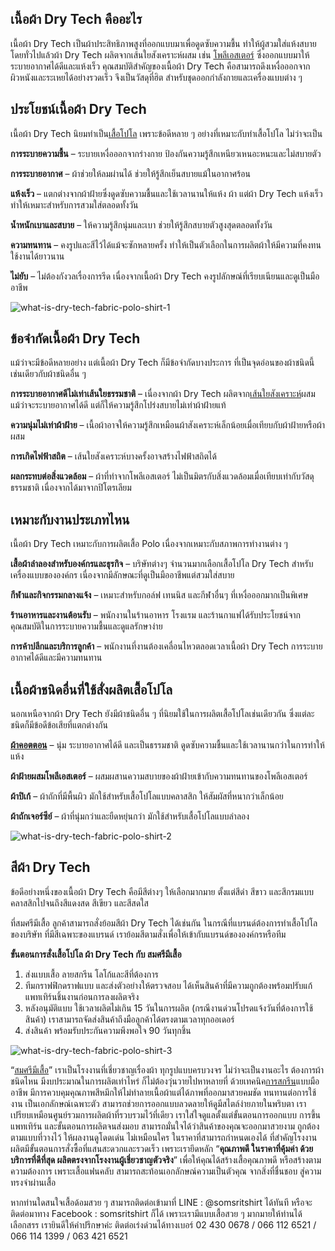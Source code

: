 ## **เนื้อผ้า Dry Tech คืออะไร**

เนื้อผ้า Dry Tech เป็นผ้าประสิทธิภาพสูงที่ออกแบบมาเพื่อดูดซับความชื้น ทำให้ผู้สวมใส่แห้งสบาย โดยทั่วไปแล้วผ้า Dry Tech ผลิตจากเส้นใยสังเคราะห์ผสม เช่น [โพลีเอสเตอร์](https://thanaplus.com/%E0%B8%9C%E0%B9%89%E0%B8%B2polyester-%E0%B9%82%E0%B8%9E%E0%B8%A5%E0%B8%B5%E0%B9%80%E0%B8%AD%E0%B8%AA%E0%B9%80%E0%B8%95%E0%B8%AD%E0%B8%A3%E0%B9%8C-%E0%B8%AA%E0%B9%88%E0%B8%A7%E0%B8%99%E0%B8%9C%E0%B8%AA/) ซึ่งออกแบบมาให้ระบายอากาศได้ดีและแห้งเร็ว คุณสมบัติสำคัญของเนื้อผ้า Dry Tech คือสามารถดึงเหงื่อออกจากผิวหนังและระเหยได้อย่างรวดเร็ว จึงเป็นวัสดุที่ฮิต สำหรับชุดออกกำลังกายและเครื่องแบบต่าง ๆ 

## **ประโยชน์เนื้อผ้า Dry Tech**

เนื้อผ้า Dry Tech นิยมทำเป็น[เสื้อโปโล](polo) เพราะข้อดีหลาย ๆ อย่างที่เหมาะกับทำเสื้อโปโล ไม่ว่าจะเป็น

**การระบายความชื้น** – ระบายเหงื่อออกจากร่างกาย ป้องกันความรู้สึกเหนียวเหนอะหนะและไม่สบายตัว

**การระบายอากาศ** – ผ้าช่วยให้ลมผ่านได้ ช่วยให้รู้สึกเย็นสบายแม้ในอากาศร้อน

**แห้งเร็ว** –  แตกต่างจากผ้าฝ้ายซึ่งดูดซับความชื้นและใช้เวลานานให้แห้ง ผ้า แต่ผ้า Dry Tech แห้งเร็ว ทำให้เหมาะสำหรับการสวมใส่ตลอดทั้งวัน

**น้ำหนักเบาและสบาย** – ให้ความรู้สึกนุ่มและเบา ช่วยให้รู้สึกสบายตัวสูงสุดตลอดทั้งวัน

**ความทนทาน** – คงรูปและสีไว้ได้แม้จะซักหลายครั้ง ทำให้เป็นตัวเลือกในการผลิตผ้าให้มีความที่คงทน ใช้งานได้ยาวนาน

**ไม่ยับ** – ไม่ต้องกังวลเรื่องการรีด เนื่องจากเนื้อผ้า Dry Tech คงรูปลักษณ์ที่เรียบเนียนและดูเป็นมืออาชีพ

![what-is-dry-tech-fabric-polo-shirt-1](/blog/what-is-dry-tech-fabric-polo-shirt-1.jpg)

## **ข้อจำกัดเนื้อผ้า Dry Tech**

แม้ว่าจะมีข้อดีหลายอย่าง แต่เนื้อผ้า Dry Tech ก็มีข้อจำกัดบางประการ ที่เป็นจุดอ่อนของผ้าชนิดนี้ เช่นเดียวกับผ้าชนิดอื่น ๆ 

**การระบายอากาศดีไม่เท่าเส้นใยธรรมชาติ** – เนื่องจากผ้า Dry Tech ผลิตจาก[เส้นใยสังเคราะห์](http://otop.dss.go.th/index.php/home/26-interesting-articles/261-synthetic-fibers)ผสม แม้ว่าจะระบายอากาศได้ดี แต่ก็ให้ความรู้สึกโปร่งสบายไม่เท่าผ้าฝ้ายแท้

**ความนุ่มไม่เท่าผ้าฝ้าย** – เนื้อผ้าอาจให้ความรู้สึกเหมือนผ้าสังเคราะห์เล็กน้อยเมื่อเทียบกับผ้าฝ้ายหรือผ้าผสม

**การเกิดไฟฟ้าสถิต** – เส้นใยสังเคราะห์บางครั้งอาจสร้างไฟฟ้าสถิตได้

**ผลกระทบต่อสิ่งแวดล้อม** – ผ้าที่ทำจากโพลีเอสเตอร์ ไม่เป็นมิตรกับสิ่งแวดล้อมเมื่อเทียบเท่ากับวัสดุธรรมชาติ เนื่องจากได้มาจากปิโตรเลียม

## **เหมาะกับงานประเภทไหน**

เนื้อผ้า Dry Tech เหมาะกับการผลิตเสื้อ Polo เนื่องจากเหมาะกับสภาพการทำงานต่าง ๆ 

**เสื้อผ้าลำลองสำหรับองค์กรและธุรกิจ** – บริษัทต่างๆ จำนวนมากเลือกเสื้อโปโล Dry Tech สำหรับเครื่องแบบขององค์กร เนื่องจากมีลักษณะที่ดูเป็นมืออาชีพแต่สวมใส่สบาย

**กีฬาและกิจกรรมกลางแจ้ง** – เหมาะสำหรับกอล์ฟ เทนนิส และกีฬาอื่นๆ ที่เหงื่อออกมากเป็นพิเศษ

**ร้านอาหารและงานต้อนรับ** – พนักงานในร้านอาหาร โรงแรม และร้านกาแฟได้รับประโยชน์จากคุณสมบัติในการระบายความชื้นและดูแลรักษาง่าย

**การค้าปลีกและบริการลูกค้า** – พนักงานที่งานต้องเคลื่อนไหวตลอดเวลาเนื้อผ้า Dry Tech การระบายอากาศได้ดีและมีความทนทาน

## **เนื้อผ้าชนิดอื่นที่ใช้สั่งผลิตเสื้อโปโล**

นอกเหนือจากผ้า Dry Tech ยังมีผ้าชนิดอื่น ๆ ที่นิยมใช้ในการผลิตเสื้อโปโลเช่นเดียวกัน ซึ่งแต่ละชนิดก็มีข้อดีข้อเสียที่แตกต่างกัน

**[ผ้าคอตตอน](what-is-cotton)** – นุ่ม ระบายอากาศได้ดี และเป็นธรรมชาติ ดูดซับความชื้นและใช้เวลานานกว่าในการทำให้แห้ง

**ผ้าฝ้ายผสมโพลีเอสเตอร์** – ผสมผสานความสบายของผ้าฝ้ายเข้ากับความทนทานของโพลีเอสเตอร์

**ผ้าปิเก้** – ผ้าถักที่มีพื้นผิว มักใช้สำหรับเสื้อโปโลแบบคลาสสิก ให้สัมผัสที่หนากว่าเล็กน้อย

**ผ้าถักเจอร์ซีย์** – ผ้าที่นุ่มกว่าและยืดหยุ่นกว่า มักใช้สำหรับเสื้อโปโลแบบลำลอง

![what-is-dry-tech-fabric-polo-shirt-2](/blog/what-is-dry-tech-fabric-polo-shirt-2.jpg)

## **สีผ้า Dry Tech**

ข้อดีอย่างหนึ่งของเนื้อผ้า Dry Tech คือมีสีต่างๆ ให้เลือกมากมาย ตั้งแต่สีดำ สีขาว และสีกรมแบบคลาสสิกไปจนถึงสีแดงสด สีเขียว และสีสดใส

ที่สมศรีมีเสื้อ ลูกค้าสามารถสั่งย้อมสีผ้า Dry Tech ได้เช่นกัน ในกรณีที่แบรนด์ต้องการทำเสื้อโปโลของบริษัท ที่มีสีเฉพาะของแบรนด์ เราย้อมสีตามสั่งเพื่อให้เข้ากับแบรนด์ขององค์กรหรือทีม

**ขั้นตอนการสั่งเสื้อโปโล ผ้า  Dry Tech กับ สมศรีมีเสื้อ**

1. ส่งแบบเสื้อ ลายสกรีน โลโก้และสีที่ต้องการ
2. ทีมกราฟฟิกดราฟแบบ และส่งตัวอย่างให้ตรวจสอบ ได้เห็นสินค้าที่มีความถูกต้องพร้อมปรับแก้แพทเทิร์นชิ้นงานก่อนการลงผลิตจริง
3. หลังอนุมัติแบบ ใช้เวลาผลิตไม่เกิน 15 วันในการผลิต (กรณีงานด่วนโปรดแจ้งวันที่ต้องการใช้สินค้า) เราสามารถจัดส่งสินค้าถึงมือลูกค้าได้ตรงตามเวลาทุกออเดอร์
4. ส่งสินค้า พร้อมรับประกันความพึงพอใจ 90 วันทุกชิ้น

![what-is-dry-tech-fabric-polo-shirt-3](/blog/what-is-dry-tech-fabric-polo-shirt-3.jpg)

“[สมศรีมีเสื้อ](/)” เราเป็นโรงงานที่เชี่ยวชาญเรื่องผ้า ทุกรูปแบบครบวงจร ไม่ว่าจะเป็นงานอะไร ต้องการผ้าชนิดไหน มีงบประมาณในการผลิตเท่าไหร่ ก็ไม่ต้องวุ่นวายไปหาหลายที่ ด้วยเทคนิค[การสกรีน](what-is-screen-printed-shirts)แบบมืออาชีพ มีการควบคุมคุณภาพสีหมึกให้ไม่ทำลายเนื้อผ้าแต่ได้ภาพที่ออกมาสวยคมชัด ทนทานต่อการใช้งาน เป็นเอกลักษณ์เฉพาะตัว สามารถช่วยการออกแบบลวดลายให้ดูมีสไตล์ง่ายภายในพริบตา เราเปรียบเหมือนศูนย์รวมการผลิตผ้าที่รวบรวมไว้ที่เดียว เราใส่ใจดูแลตั้งแต่ขั้นตอนการออกแบบ การขึ้นแพทเทิร์น  และขั้นตอนการผลิตจนส่งมอบ สามารถมั่นใจได้ว่าสินค้าของคุณจะออกมาสวยงาม ถูกต้องตามแบบที่วางไว้ ให้ผลงานดูโดดเด่น ไม่เหมือนใคร ในราคาที่สามารถกำหนดเองได้ ที่สำคัญโรงงานผลิตมีขั้นตอนการสั่งซื้อที่แสนสะดวกและรวดเร็ว เพราะเรายึดหลัก “**คุณภาพดี ในราคาที่คุ้มค่า ด้วยบริการที่ดีที่สุด ผลิตตรงจากโรงงานผู้เชี่ยวชาญตัวจริง**” เพื่อให้คุณได้สร้างเสื้อคุณภาพดี หรือสร้างตามความต้องการ เพราะเสื้อแฟนคลับ สามารถสะท้อนเอกลักษณ์ความเป็นตัวคุณ จากสิ่งที่ชื่นชอบ สู่ความทรงจำผ่านเสื้อ

หากท่านใดสนใจเสื้อด้อมสวย ๆ สามารถติดต่อเข้ามาที่ LINE : @somsritshirt  ได้ทันที หรือจะติดต่อมาทาง Facebook : somsritshirt  ก็ได้ เพราะเรามีแบบเสื้อสวย ๆ มากมายให้ท่านได้เลือกสรร เรายินดีให้คำปรึกษาค่ะ ติดต่อเร่งด่วนได้ทางเบอร์ 02 430 0678 / 066 112 6521 / 066 114 1399 / 063 421 6521